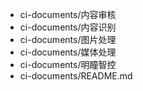 -  ci-documents/内容审核
-  ci-documents/内容识别
-  ci-documents/图片处理
-  ci-documents/媒体处理
-  ci-documents/明瞳智控
-  ci-documents/README.md

